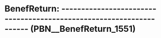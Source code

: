 # BenefReturn: __--------------------------------------------------------------------__ (PBN__BenefReturn_1551)

